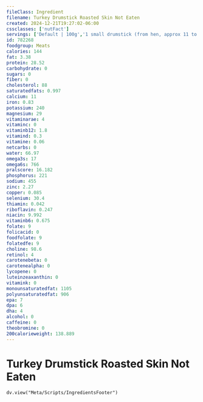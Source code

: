 ```yaml
---
fileClass: Ingredient
filename: Turkey Drumstick Roasted Skin Not Eaten
created: 2024-12-21T19:27:02-06:00
cssclasses: ['nutFact']
servings: ['Default | 100g','1 small drumstick (from hen, approx 11 to 13 lb bird) (yield after cooking, bone and skin removed) | 115','1 medium drumstick (approx 14 to 18 lb bird) (yield after cooking, bone and skin removed) | 190','1 large drumstick (from tom, approx 19 to 21 lb bird) (yield after cooking, bone and skin removed) | 260','1 cup, cooked, diced | 135']
id: 782268
foodgroup: Meats
calories: 144
fat: 3.38
protein: 28.52
carbohydrate: 0
sugars: 0
fiber: 0
cholesterol: 88
saturatedfats: 0.997
calcium: 11
iron: 0.83
potassium: 240
magnesium: 29
vitaminarae: 4
vitaminc: 0
vitaminb12: 1.8
vitamind: 0.3
vitamine: 0.06
netcarbs: 0
water: 66.97
omega3s: 17
omega6s: 766
pralscore: 16.182
phosphorus: 221
sodium: 455
zinc: 2.27
copper: 0.085
selenium: 30.4
thiamin: 0.042
riboflavin: 0.247
niacin: 9.992
vitaminb6: 0.675
folate: 9
folicacid: 0
foodfolate: 9
folatedfe: 9
choline: 98.6
retinol: 4
carotenebeta: 0
carotenealpha: 0
lycopene: 0
luteinzeaxanthin: 0
vitamink: 0
monounsaturatedfat: 1105
polyunsaturatedfat: 906
epa: 7
dpa: 6
dha: 4
alcohol: 0
caffeine: 0
theobromine: 0
200calorieweight: 138.889
---
```


# Turkey Drumstick Roasted Skin Not Eaten

```dataviewjs
dv.view("Meta/Scripts/IngredientsFooter")
```